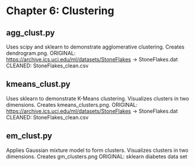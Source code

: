 # Chapter 6: Clustering

## agg_clust.py
Uses scipy and sklearn to demonstrate agglomerative clustering. Creates
dendrogram.png. 
    ORIGINAL: https://archive.ics.uci.edu/ml/datasets/StoneFlakes -> StoneFlakes.dat 
    CLEANED: StoneFlakes_clean.csv

## kmeans_clust.py
Uses sklearn to demonstrate K-Means clustering. Visualizes clusters in
two dimensions. Creates kmeans_clusters.png. 
    ORIGINAL: https://archive.ics.uci.edu/ml/datasets/StoneFlakes -> StoneFlakes.dat 
    CLEANED: StoneFlakes_clean.csv

## em_clust.py
Applies Gaussian mixture model to form clusters. Visualizes clusters in two
dimensions. Creates gm_clusters.png
    ORIGINAL: sklearn diabetes data set
